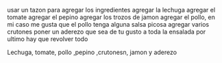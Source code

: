 usar un tazon para agregar los ingredientes
agregar la lechuga
agregar el tomate
agregar el pepino
agregar los trozos de jamon
agregar el pollo, en mi caso me gusta que el pollo tenga alguna salsa picosa
agregar varios crutones
poner un aderezo que sea de tu gusto a toda la ensalada
por ultimo hay que revolver todo 







Lechuga, tomate, pollo ,pepino ,crutonesn, jamon y aderezo
